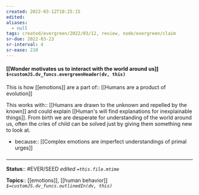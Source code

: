 ```yaml
---
created: 2022-03-12T10:25:15 
edited: 
aliases:
  - null
tags: created/evergreen/2022/03/12, review, node/evergreen/claim
sr-due: 2022-03-23
sr-interval: 4
sr-ease: 210
---
```


#### [[Wonder motivates us to interact with the world around us]] `$=customJS.dv_funcs.evergreenHeader(dv, this)`

This is how [[emotions]] are a 
part of:: [[Humans are a product of evolution]]

This 
works with:: [[Humans are drawn to the unknown and repelled by the known]]
and could explain [[Human's will find explanations for inexplainable things]].
From birth we are desperate for understanding of the world around us, 
often the cries of child can be solved just by giving them something new to look at. 

- because:: [[Complex emotions are imperfect understandings of primal urges]]

### <hr class="footnote"/>

**Status**:: #EVER/SEED 
*edited `=this.file.mtime`*

**Topics**:: [[emotions]], [[human behavior]]
*`$=customJS.dv_funcs.outlinedIn(dv, this)`*
